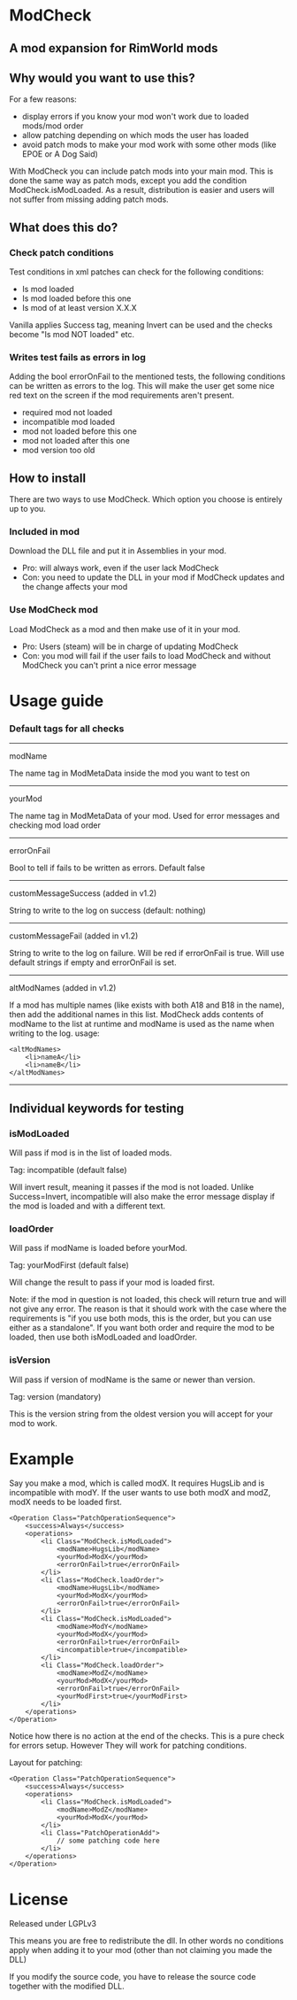 # ModCheck
## A mod expansion for RimWorld mods

## Why would you want to use this?
For a few reasons:

- display errors if you know your mod won't work due to loaded mods/mod order
- allow patching depending on which mods the user has loaded
- avoid patch mods to make your mod work with some other mods (like EPOE or A Dog Said)

With ModCheck you can include patch mods into your main mod. This is done the same way as patch mods, except you add the condition ModCheck.isModLoaded. As a result, distribution is easier and users will not suffer from missing adding patch mods.


## What does this do?

### Check patch conditions
Test conditions in xml patches can check for the following conditions:
- Is mod loaded
- Is mod loaded before this one
- Is mod of at least version X.X.X

Vanilla applies Success tag, meaning Invert can be used and the checks become "Is mod NOT loaded" etc.

### Writes test fails as errors in log
Adding the bool errorOnFail to the mentioned tests, the following conditions can be written as errors to the log. This will make the user get some nice red text on the screen if the mod requirements aren't present.
- required mod not loaded
- incompatible mod loaded
- mod not loaded before this one
- mod not loaded after this one
- mod version too old

## How to install
There are two ways to use ModCheck. Which option you choose is entirely up to you.

### Included in mod
Download the DLL file and put it in Assemblies in your mod.

- Pro: will always work, even if the user lack ModCheck
- Con: you need to update the DLL in your mod if ModCheck updates and the change affects your mod

### Use ModCheck mod
Load ModCheck as a mod and then make use of it in your mod.

- Pro: Users (steam) will be in charge of updating ModCheck
- Con: you mod will fail if the user fails to load ModCheck and without ModCheck you can't print a nice error message

# Usage guide
### Default tags for all checks
***
modName 

The name tag in ModMetaData inside the mod you want to test on
***
yourMod 

The name tag in ModMetaData of your mod. Used for error messages and checking mod load order
***
errorOnFail 

Bool to tell if fails to be written as errors. Default false
***
customMessageSuccess (added in v1.2)

String to write to the log on success (default: nothing)
***
customMessageFail (added in v1.2)

String to write to the log on failure. Will be red if errorOnFail is true. Will use default strings if empty and errorOnFail is set.
***
altModNames (added in v1.2)

If a mod has multiple names (like exists with both A18 and B18 in the name), then add the additional names in this list. ModCheck adds contents of modName to the list at runtime and modName is used as the name when writing to the log.
usage:

	<altModNames>
		<li>nameA</li>
		<li>nameB</li>
	</altModNames>

***
## Individual keywords for testing
### isModLoaded
Will pass if mod is in the list of loaded mods.

Tag: incompatible (default false)

Will invert result, meaning it passes if the mod is not loaded. Unlike Success=Invert, incompatible will also make the error message display if the mod is loaded and with a different text.

### loadOrder
Will pass if modName is loaded before yourMod.

Tag: yourModFirst (default false)

Will change the result to pass if your mod is loaded first.

Note: if the mod in question is not loaded, this check will return true and will not give any error. The reason is that it should work with the case where the requirements is "if you use both mods, this is the order, but you can use either as a standalone". If you want both order and require the mod to be loaded, then use both isModLoaded and loadOrder.

### isVersion
Will pass if version of modName is the same or newer than version.

Tag: version (mandatory)

This is the version string from the oldest version you will accept for your mod to work.

# Example
Say you make a mod, which is called modX. It requires HugsLib and is incompatible with modY. If the user wants to use both modX and modZ, modX needs to be loaded first.

	<Operation Class="PatchOperationSequence">
		<success>Always</success>
		<operations>
			<li Class="ModCheck.isModLoaded">
				<modName>HugsLib</modName>
				<yourMod>ModX</yourMod>
				<errorOnFail>true</errorOnFail>
			</li>
			<li Class="ModCheck.loadOrder">
				<modName>HugsLib</modName>
				<yourMod>ModX</yourMod>
				<errorOnFail>true</errorOnFail>
			</li>
			<li Class="ModCheck.isModLoaded">
				<modName>ModY</modName>
				<yourMod>ModX</yourMod>
				<errorOnFail>true</errorOnFail>
				<incompatible>true</incompatible>
			</li>
			<li Class="ModCheck.loadOrder">
				<modName>ModZ</modName>
				<yourMod>ModX</yourMod>
				<errorOnFail>true</errorOnFail>
				<yourModFirst>true</yourModFirst>
			</li>
		</operations>
	</Operation>

Notice how there is no action at the end of the checks. This is a pure check for errors setup. However They will work for patching conditions.

Layout for patching:

	<Operation Class="PatchOperationSequence">
		<success>Always</success>
		<operations>
			<li Class="ModCheck.isModLoaded">
				<modName>ModZ</modName>
				<yourMod>ModX</yourMod>
			</li>
			<li Class="PatchOperationAdd">
				// some patching code here
			</li>
		</operations>
	</Operation>

# License
Released under LGPLv3

This means you are free to redistribute the dll. In other words no conditions apply when adding it to your mod (other than not claiming you made the DLL)

If you modify the source code, you have to release the source code together with the modified DLL.

